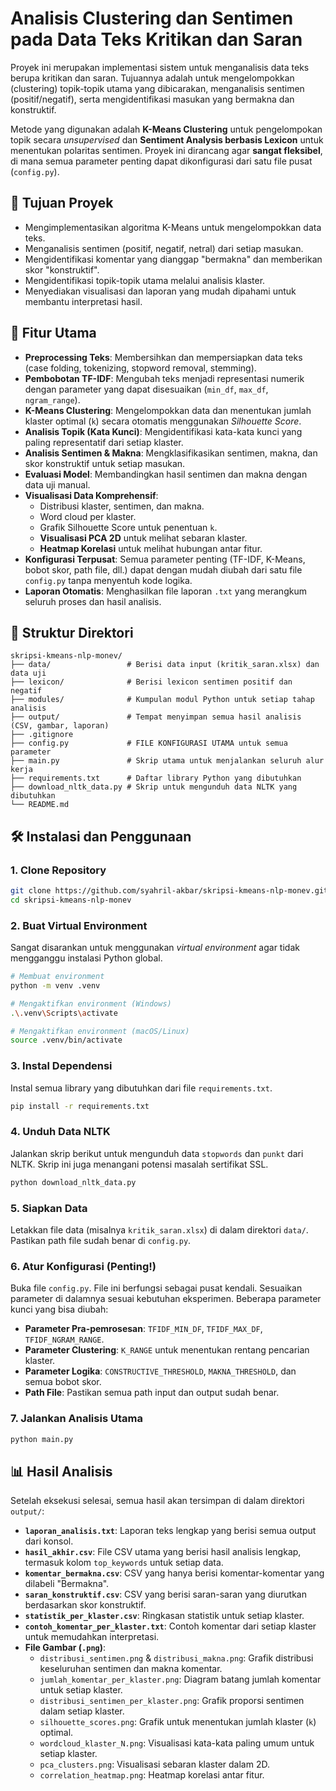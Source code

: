 # Analisis Clustering dan Sentimen pada Data Teks Kritikan dan Saran

Proyek ini merupakan implementasi sistem untuk menganalisis data teks berupa kritikan dan saran. Tujuannya adalah untuk mengelompokkan (clustering) topik-topik utama yang dibicarakan, menganalisis sentimen (positif/negatif), serta mengidentifikasi masukan yang bermakna dan konstruktif.

Metode yang digunakan adalah **K-Means Clustering** untuk pengelompokan topik secara *unsupervised* dan **Sentiment Analysis berbasis Lexicon** untuk menentukan polaritas sentimen. Proyek ini dirancang agar **sangat fleksibel**, di mana semua parameter penting dapat dikonfigurasi dari satu file pusat (`config.py`).

## 🎯 Tujuan Proyek

- Mengimplementasikan algoritma K-Means untuk mengelompokkan data teks.
- Menganalisis sentimen (positif, negatif, netral) dari setiap masukan.
- Mengidentifikasi komentar yang dianggap "bermakna" dan memberikan skor "konstruktif".
- Mengidentifikasi topik-topik utama melalui analisis klaster.
- Menyediakan visualisasi dan laporan yang mudah dipahami untuk membantu interpretasi hasil.

## 🚀 Fitur Utama

- **Preprocessing Teks**: Membersihkan dan mempersiapkan data teks (case folding, tokenizing, stopword removal, stemming).
- **Pembobotan TF-IDF**: Mengubah teks menjadi representasi numerik dengan parameter yang dapat disesuaikan (`min_df`, `max_df`, `ngram_range`).
- **K-Means Clustering**: Mengelompokkan data dan menentukan jumlah klaster optimal (`k`) secara otomatis menggunakan *Silhouette Score*.
- **Analisis Topik (Kata Kunci)**: Mengidentifikasi kata-kata kunci yang paling representatif dari setiap klaster.
- **Analisis Sentimen & Makna**: Mengklasifikasikan sentimen, makna, dan skor konstruktif untuk setiap masukan.
- **Evaluasi Model**: Membandingkan hasil sentimen dan makna dengan data uji manual.
- **Visualisasi Data Komprehensif**:
    - Distribusi klaster, sentimen, dan makna.
    - Word cloud per klaster.
    - Grafik Silhouette Score untuk penentuan `k`.
    - **Visualisasi PCA 2D** untuk melihat sebaran klaster.
    - **Heatmap Korelasi** untuk melihat hubungan antar fitur.
- **Konfigurasi Terpusat**: Semua parameter penting (TF-IDF, K-Means, bobot skor, path file, dll.) dapat dengan mudah diubah dari satu file `config.py` tanpa menyentuh kode logika.
- **Laporan Otomatis**: Menghasilkan file laporan `.txt` yang merangkum seluruh proses dan hasil analisis.

## 📂 Struktur Direktori

```
skripsi-kmeans-nlp-monev/
├── data/                 # Berisi data input (kritik_saran.xlsx) dan data uji
├── lexicon/              # Berisi lexicon sentimen positif dan negatif
├── modules/              # Kumpulan modul Python untuk setiap tahap analisis
├── output/               # Tempat menyimpan semua hasil analisis (CSV, gambar, laporan)
├── .gitignore
├── config.py             # FILE KONFIGURASI UTAMA untuk semua parameter
├── main.py               # Skrip utama untuk menjalankan seluruh alur kerja
├── requirements.txt      # Daftar library Python yang dibutuhkan
├── download_nltk_data.py # Skrip untuk mengunduh data NLTK yang dibutuhkan
└── README.md
```

## 🛠️ Instalasi dan Penggunaan

### 1. Clone Repository

```bash
git clone https://github.com/syahril-akbar/skripsi-kmeans-nlp-monev.git
cd skripsi-kmeans-nlp-monev
```

### 2. Buat Virtual Environment

Sangat disarankan untuk menggunakan *virtual environment* agar tidak mengganggu instalasi Python global.

```bash
# Membuat environment
python -m venv .venv

# Mengaktifkan environment (Windows)
.\.venv\Scripts\activate

# Mengaktifkan environment (macOS/Linux)
source .venv/bin/activate
```

### 3. Instal Dependensi

Instal semua library yang dibutuhkan dari file `requirements.txt`.

```bash
pip install -r requirements.txt
```

### 4. Unduh Data NLTK
Jalankan skrip berikut untuk mengunduh data `stopwords` dan `punkt` dari NLTK. Skrip ini juga menangani potensi masalah sertifikat SSL.

```bash
python download_nltk_data.py
```

### 5. Siapkan Data
Letakkan file data (misalnya `kritik_saran.xlsx`) di dalam direktori `data/`. Pastikan path file sudah benar di `config.py`.

### 6. Atur Konfigurasi (Penting!)
Buka file `config.py`. File ini berfungsi sebagai pusat kendali. Sesuaikan parameter di dalamnya sesuai kebutuhan eksperimen. Beberapa parameter kunci yang bisa diubah:
- **Parameter Pra-pemrosesan**: `TFIDF_MIN_DF`, `TFIDF_MAX_DF`, `TFIDF_NGRAM_RANGE`.
- **Parameter Clustering**: `K_RANGE` untuk menentukan rentang pencarian klaster.
- **Parameter Logika**: `CONSTRUCTIVE_THRESHOLD`, `MAKNA_THRESHOLD`, dan semua bobot skor.
- **Path File**: Pastikan semua path input dan output sudah benar.

### 7. Jalankan Analisis Utama

```bash
python main.py
```

## 📊 Hasil Analisis

Setelah eksekusi selesai, semua hasil akan tersimpan di dalam direktori `output/`:

- **`laporan_analisis.txt`**: Laporan teks lengkap yang berisi semua output dari konsol.
- **`hasil_akhir.csv`**: File CSV utama yang berisi hasil analisis lengkap, termasuk kolom `top_keywords` untuk setiap data.
- **`komentar_bermakna.csv`**: CSV yang hanya berisi komentar-komentar yang dilabeli "Bermakna".
- **`saran_konstruktif.csv`**: CSV yang berisi saran-saran yang diurutkan berdasarkan skor konstruktif.
- **`statistik_per_klaster.csv`**: Ringkasan statistik untuk setiap klaster.
- **`contoh_komentar_per_klaster.txt`**: Contoh komentar dari setiap klaster untuk memudahkan interpretasi.
- **File Gambar (`.png`)**:
    - `distribusi_sentimen.png` & `distribusi_makna.png`: Grafik distribusi keseluruhan sentimen dan makna komentar.
    - `jumlah_komentar_per_klaster.png`: Diagram batang jumlah komentar untuk setiap klaster.
    - `distribusi_sentimen_per_klaster.png`: Grafik proporsi sentimen dalam setiap klaster.
    - `silhouette_scores.png`: Grafik untuk menentukan jumlah klaster (`k`) optimal.
    - `wordcloud_klaster_N.png`: Visualisasi kata-kata paling umum untuk setiap klaster.
    - `pca_clusters.png`: Visualisasi sebaran klaster dalam 2D.
    - `correlation_heatmap.png`: Heatmap korelasi antar fitur.